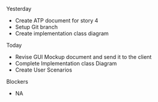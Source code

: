Yesterday
- Create ATP document for story 4
- Setup Git branch
- Create implementation class diagram

Today
- Revise GUI Mockup document and send it to the client
- Complete Implementation class Diagram
- Create User Scenarios

Blockers
- NA